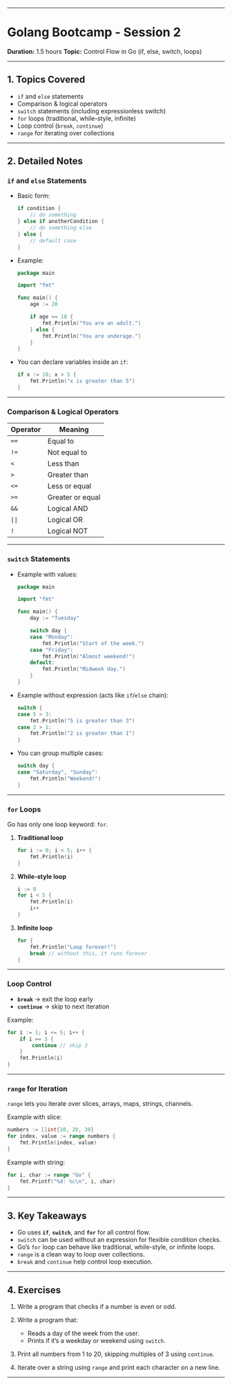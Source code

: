
---

# Golang Bootcamp - Session 2

**Duration:** 1.5 hours
**Topic:** Control Flow in Go (if, else, switch, loops)

---

## 1. Topics Covered

* `if` and `else` statements
* Comparison & logical operators
* `switch` statements (including expressionless switch)
* `for` loops (traditional, while-style, infinite)
* Loop control (`break`, `continue`)
* `range` for iterating over collections

---

## 2. Detailed Notes

### `if` and `else` Statements

* Basic form:

  ```go
  if condition {
      // do something
  } else if anotherCondition {
      // do something else
  } else {
      // default case
  }
  ```

* Example:

  ```go
  package main

  import "fmt"

  func main() {
      age := 20

      if age >= 18 {
          fmt.Println("You are an adult.")
      } else {
          fmt.Println("You are underage.")
      }
  }
  ```

* You can declare variables inside an `if`:

  ```go
  if x := 10; x > 5 {
      fmt.Println("x is greater than 5")
  }
  ```

---

### Comparison & Logical Operators

| Operator | Meaning          |
| -------- | ---------------- |
| `==`     | Equal to         |
| `!=`     | Not equal to     |
| `<`      | Less than        |
| `>`      | Greater than     |
| `<=`     | Less or equal    |
| `>=`     | Greater or equal |
| `&&`     | Logical AND      |
| `\|\|`   | Logical OR       |
| `!`      | Logical NOT      |

---

### `switch` Statements

* Example with values:

  ```go
  package main

  import "fmt"

  func main() {
      day := "Tuesday"

      switch day {
      case "Monday":
          fmt.Println("Start of the week.")
      case "Friday":
          fmt.Println("Almost weekend!")
      default:
          fmt.Println("Midweek day.")
      }
  }
  ```

* Example without expression (acts like `if`/`else` chain):

  ```go
  switch {
  case 5 > 3:
      fmt.Println("5 is greater than 3")
  case 2 > 1:
      fmt.Println("2 is greater than 1")
  }
  ```

* You can group multiple cases:

  ```go
  switch day {
  case "Saturday", "Sunday":
      fmt.Println("Weekend!")
  }
  ```

---

### `for` Loops

Go has only one loop keyword: `for`.

1. **Traditional loop**

   ```go
   for i := 0; i < 5; i++ {
       fmt.Println(i)
   }
   ```

2. **While-style loop**

   ```go
   i := 0
   for i < 5 {
       fmt.Println(i)
       i++
   }
   ```

3. **Infinite loop**

   ```go
   for {
       fmt.Println("Loop forever!")
       break // without this, it runs forever
   }
   ```

---

### Loop Control

* **`break`** → exit the loop early
* **`continue`** → skip to next iteration

Example:

```go
for i := 1; i <= 5; i++ {
    if i == 3 {
        continue // skip 3
    }
    fmt.Println(i)
}
```

---

### `range` for Iteration

`range` lets you iterate over slices, arrays, maps, strings, channels.

Example with slice:

```go
numbers := []int{10, 20, 30}
for index, value := range numbers {
    fmt.Println(index, value)
}
```

Example with string:

```go
for i, char := range "Go" {
    fmt.Printf("%d: %c\n", i, char)
}
```

---

## 3. Key Takeaways

* Go uses **`if`**, **`switch`**, and **`for`** for all control flow.
* `switch` can be used without an expression for flexible condition checks.
* Go’s `for` loop can behave like traditional, while-style, or infinite loops.
* `range` is a clean way to loop over collections.
* `break` and `continue` help control loop execution.

---

## 4. Exercises

1. Write a program that checks if a number is even or odd.
2. Write a program that:

   * Reads a day of the week from the user.
   * Prints if it’s a weekday or weekend using `switch`.
3. Print all numbers from 1 to 20, skipping multiples of 3 using `continue`.
4. Iterate over a string using `range` and print each character on a new line.

---

